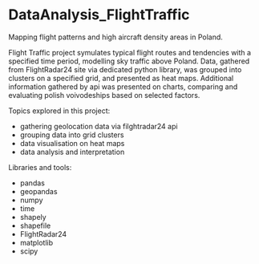 # DataAnalysis_FlightTraffic
Mapping flight patterns and high aircraft density areas in Poland.

Flight Traffic project symulates typical flight routes and tendencies with a specified time period, modelling sky traffic above Poland. Data, gathered from FlightRadar24 site via dedicated python library, was grouped into clusters on a specified grid, and presented as heat maps. Additional information gathered by api was presented on charts, comparing and evaluating polish voivodeships based on selected factors.

Topics explored in this project:
- gathering geolocation data via filghtradar24 api
- grouping data into grid clusters
- data visualisation on heat maps
- data analysis and interpretation

Libraries and tools:
- pandas
- geopandas
- numpy
- time
- shapely
- shapefile
- FlightRadar24
- matplotlib
- scipy
